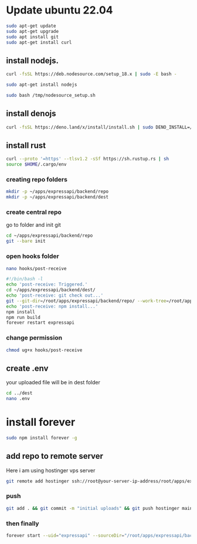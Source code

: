 # Update ubuntu 22.04
``` sh
sudo apt-get update
sudo apt-get upgrade
sudo apt install git
sudo apt-get install curl
```

## install nodejs.
``` sh
curl -fsSL https://deb.nodesource.com/setup_18.x | sudo -E bash -
```

``` sh
sudo apt-get install nodejs
```

``` sh
sudo bash /tmp/nodesource_setup.sh
```

## install denojs
``` sh
curl -fsSL https://deno.land/x/install/install.sh | sudo DENO_INSTALL=/usr/local sh
```

## install rust
``` sh
curl --proto '=https' --tlsv1.2 -sSf https://sh.rustup.rs | sh
source $HOME/.cargo/env 
```

### creating repo folders
``` sh
mkdir -p ~/apps/expressapi/backend/repo
mkdir -p ~/apps/expressapi/backend/dest
```

### create central repo
go to folder and init git

``` sh
cd ~/apps/expressapi/backend/repo
git --bare init
```

### open hooks folder
``` sh
nano hooks/post-receive
```

``` sh
#!/bin/bash -l
echo 'post-receive: Triggered.'
cd ~/apps/expressapi/backend/dest/
echo 'post-receive: git check out...'
git --git-dir=/root/apps/expressapi/backend/repo/ --work-tree=/root/apps/expressapi/backend/dest/ checkout main -f
echo 'post-receive: npm install...'
npm install
npm run build
forever restart expressapi
```

### change permission
``` sh
chmod ug+x hooks/post-receive
```

## create .env
your uploaded file will be in dest folder

``` sh
cd ../dest
nano .env
```

# install forever
``` sh
sudo npm install forever -g
```

## add repo to remote server
Here i am using hostinger vps server
``` sh
git remote add hostinger ssh://root@your-server-ip-address/root/apps/expressapi/backend/repo/
```

### push 
``` sh
git add . && git commit -m "initial uploads" && git push hostinger main
```

### then finally
``` sh
forever start --uid="expressapi" --sourceDir="/root/apps/expressapi/backend/dest/" server.js
```
